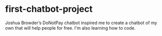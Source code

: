 # first-chatbot-project
Joshua Browder’s DoNotPay chatbot inspired me to create a chatbot of my own that will help people for free. I'm also learning how to code. 
